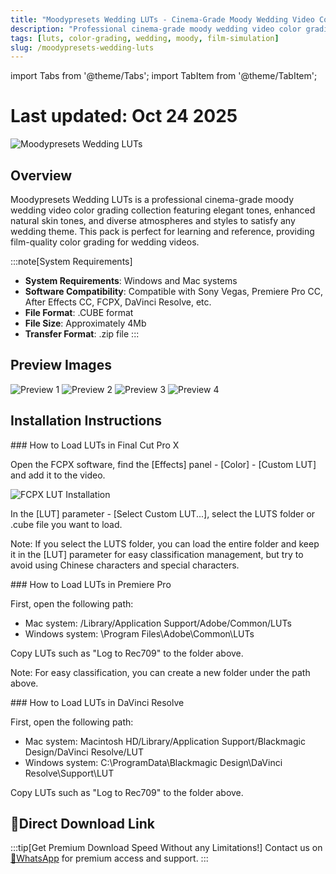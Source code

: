 ```yaml
---
title: "Moodypresets Wedding LUTs - Cinema-Grade Moody Wedding Video Color Grading"
description: "Professional cinema-grade moody wedding video color grading with elegant tones, enhanced natural skin tones, and diverse atmospheres and styles for any wedding theme."
tags: [luts, color-grading, wedding, moody, film-simulation]
slug: /moodypresets-wedding-luts
---
```


import Tabs from '@theme/Tabs';
import TabItem from '@theme/TabItem';

# Last updated: Oct 24 2025

![Moodypresets Wedding LUTs](https://www.vfx123.com/wp-content/uploads/2025/10/1760609488-48293b12c86d24d.webp)

## Overview

Moodypresets Wedding LUTs is a professional cinema-grade moody wedding video color grading collection featuring elegant tones, enhanced natural skin tones, and diverse atmospheres and styles to satisfy any wedding theme. This pack is perfect for learning and reference, providing film-quality color grading for wedding videos.

:::note[System Requirements]
- **System Requirements**: Windows and Mac systems
- **Software Compatibility**: Compatible with Sony Vegas, Premiere Pro CC, After Effects CC, FCPX, DaVinci Resolve, etc.
- **File Format**: .CUBE format
- **File Size**: Approximately 4Mb
- **Transfer Format**: .zip file
:::

## Preview Images

![Preview 1](https://www.vfx123.com/wp-content/uploads/2025/10/1759805947-da102d3af1dd8a1.jpg)
![Preview 2](https://www.vfx123.com/wp-content/uploads/2025/10/1759805952-671b29fbbc3f516.jpg)
![Preview 3](https://www.vfx123.com/wp-content/uploads/2025/10/1759805958-5e93fbd579916a4.jpg)
![Preview 4](https://www.vfx123.com/wp-content/uploads/2025/10/1759805963-1f928eb1b4e84b5.jpg)

## Installation Instructions

<Tabs>
<TabItem value="fcpx" label="Final Cut Pro X">
### How to Load LUTs in Final Cut Pro X

Open the FCPX software, find the [Effects] panel - [Color] - [Custom LUT] and add it to the video.

![FCPX LUT Installation](https://www.vfx123.com/wp-content/uploads/2022/01/1641350910-bcccd886de165eb.jpg)

In the [LUT] parameter - [Select Custom LUT...], select the LUTS folder or .cube file you want to load.

Note: If you select the LUTS folder, you can load the entire folder and keep it in the [LUT] parameter for easy classification management, but try to avoid using Chinese characters and special characters.
</TabItem>

<TabItem value="premiere" label="Premiere Pro">
### How to Load LUTs in Premiere Pro

First, open the following path:
- Mac system: /Library/Application Support/Adobe/Common/LUTs
- Windows system: \\Program Files\\Adobe\\Common\\LUTs

Copy LUTs such as "Log to Rec709" to the folder above.

Note: For easy classification, you can create a new folder under the path above.
</TabItem>

<TabItem value="resolve" label="DaVinci Resolve">
### How to Load LUTs in DaVinci Resolve

First, open the following path:
- Mac system: Macintosh HD/Library/Application Support/Blackmagic Design/DaVinci Resolve/LUT
- Windows system: C:\\ProgramData\\Blackmagic Design\\DaVinci Resolve\\Support\\LUT

Copy LUTs such as "Log to Rec709" to the folder above.
</TabItem>
</Tabs>

## 🚀Direct Download Link

:::tip[Get Premium Download Speed Without any Limitations!]
Contact us on [💬WhatsApp](https://wa.me/+8613237610083) for premium access and support.
:::
